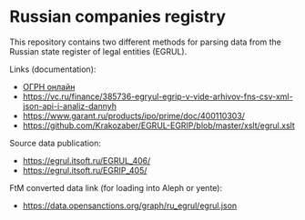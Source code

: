 # Russian companies registry

This repository contains two different methods for parsing data from the
Russian state register of legal entities (EGRUL). 

Links (documentation):

* [ОГРН онлайн](https://xn--c1aubj.xn--80asehdb/)
* https://vc.ru/finance/385736-egryul-egrip-v-vide-arhivov-fns-csv-xml-json-api-i-analiz-dannyh
* https://www.garant.ru/products/ipo/prime/doc/400110303/
* https://github.com/Krakozaber/EGRUL-EGRIP/blob/master/xslt/egrul.xslt

Source data publication:

* https://egrul.itsoft.ru/EGRUL_406/
* https://egrul.itsoft.ru/EGRIP_405/

FtM converted data link (for loading into Aleph or yente):

* https://data.opensanctions.org/graph/ru_egrul/egrul.json
